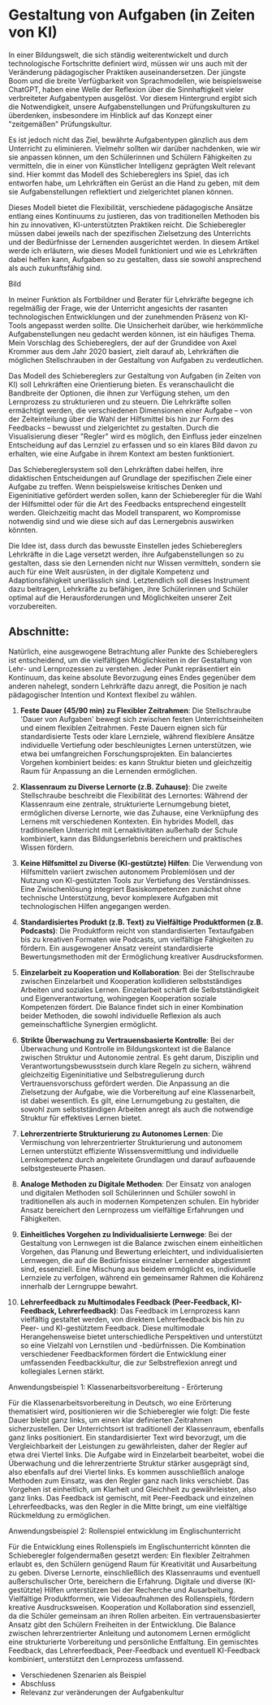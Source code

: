 # Gestaltung von Aufgaben (in Zeiten von KI)

In einer Bildungswelt, die sich ständig weiterentwickelt und durch technologische Fortschritte definiert wird, müssen wir uns auch mit der Veränderung pädagogischer Praktiken auseinandersetzen. Der jüngste Boom und die breite Verfügbarkeit von Sprachmodellen, wie beispielsweise ChatGPT, haben eine Welle der Reflexion über die Sinnhaftigkeit vieler verbreiteter Aufgabentypen ausgelöst. Vor diesem Hintergrund ergibt sich die Notwendigkeit, unsere Aufgabenstellungen und Prüfungskulturen zu überdenken, insbesondere im Hinblick auf das Konzept einer "zeitgemäßen" Prüfungskultur. 

Es ist jedoch nicht das Ziel, bewährte Aufgabentypen gänzlich aus dem Unterricht zu eliminieren. Vielmehr sollten wir darüber nachdenken, wie wir sie anpassen können, um den Schülerinnen und Schülern Fähigkeiten zu vermitteln, die in einer von Künstlicher Intelligenz geprägten Welt relevant sind. Hier kommt das Modell des Schiebereglers ins Spiel, das ich entworfen habe, um Lehrkräften ein Gerüst an die Hand zu geben, mit dem sie Aufgabenstellungen reflektiert und zielgerichtet planen können. 

Dieses Modell bietet die Flexibilität, verschiedene pädagogische Ansätze entlang eines Kontinuums zu justieren, das von traditionellen Methoden bis hin zu innovativen, KI-unterstützten Praktiken reicht. Die Schieberegler müssen dabei jeweils nach der spezifischen Zielsetzung des Unterrichts und der Bedürfnisse der Lernenden ausgerichtet werden. In diesem Artikel werde ich erläutern, wie dieses Modell funktioniert und wie es Lehrkräften dabei helfen kann, Aufgaben so zu gestalten, dass sie sowohl ansprechend als auch zukunftsfähig sind.

Bild

In meiner Funktion als Fortbildner und Berater für Lehrkräfte begegne ich regelmäßig der Frage, wie der Unterricht angesichts der rasanten technologischen Entwicklungen und der zunehmenden Präsenz von KI-Tools angepasst werden sollte. Die Unsicherheit darüber, wie herkömmliche Aufgabenstellungen neu gedacht werden können, ist ein häufiges Thema. Mein Vorschlag des Schiebereglers, der auf der Grundidee von Axel Krommer aus dem Jahr 2020 basiert, zielt darauf ab, Lehrkräften die möglichen Stellschrauben in der Gestaltung von Aufgaben zu verdeutlichen.

Das Modell des Schiebereglers zur Gestaltung von Aufgaben (in Zeiten von KI) soll Lehrkräften eine Orientierung bieten. Es veranschaulicht die Bandbreite der Optionen, die ihnen zur Verfügung stehen, um den Lernprozess zu strukturieren und zu steuern. Die Lehrkräfte sollen ermächtigt werden, die verschiedenen Dimensionen einer Aufgabe – von der Zeiteinteilung über die Wahl der Hilfsmittel bis hin zur Form des Feedbacks – bewusst und zielgerichtet zu gestalten. Durch die Visualisierung dieser "Regler" wird es möglich, den Einfluss jeder einzelnen Entscheidung auf das Lernziel zu erfassen und so ein klares Bild davon zu erhalten, wie eine Aufgabe in ihrem Kontext am besten funktioniert.

Das Schiebereglersystem soll den Lehrkräften dabei helfen, ihre didaktischen Entscheidungen auf Grundlage der spezifischen Ziele einer Aufgabe zu treffen. Wenn beispielsweise kritisches Denken und Eigeninitiative gefördert werden sollen, kann der Schieberegler für die Wahl der Hilfsmittel oder für die Art des Feedbacks entsprechend eingestellt werden. Gleichzeitig macht das Modell transparent, wo Kompromisse notwendig sind und wie diese sich auf das Lernergebnis auswirken könnten.

Die Idee ist, dass durch das bewusste Einstellen jedes Schiebereglers Lehrkräfte in die Lage versetzt werden, ihre Aufgabenstellungen so zu gestalten, dass sie den Lernenden nicht nur Wissen vermitteln, sondern sie auch für eine Welt ausrüsten, in der digitale Kompetenz und Adaptionsfähigkeit unerlässlich sind. Letztendlich soll dieses Instrument dazu beitragen, Lehrkräfte zu befähigen, ihre Schülerinnen und Schüler optimal auf die Herausforderungen und Möglichkeiten unserer Zeit vorzubereiten.

## Abschnitte:
Natürlich, eine ausgewogene Betrachtung aller Punkte des Schiebereglers ist entscheidend, um die vielfältigen Möglichkeiten in der Gestaltung von Lehr- und Lernprozessen zu verstehen. Jeder Punkt repräsentiert ein Kontinuum, das keine absolute Bevorzugung eines Endes gegenüber dem anderen nahelegt, sondern Lehrkräfte dazu anregt, die Position je nach pädagogischer Intention und Kontext flexibel zu wählen.

1. **Feste Dauer (45/90 min) zu Flexibler Zeitrahmen**:
Die Stellschraube 'Dauer von Aufgaben' bewegt sich zwischen festen Unterrichtseinheiten und einem flexiblen Zeitrahmen. Feste Dauern eignen sich für standardisierte Tests oder klare Lernziele, während flexiblere Ansätze individuelle Vertiefung oder beschleunigtes Lernen unterstützen, wie etwa bei umfangreichen Forschungsprojekten. Ein balanciertes Vorgehen kombiniert beides: es kann Struktur bieten und gleichzeitig Raum für Anpassung an die Lernenden ermöglichen.

2. **Klassenraum zu Diverse Lernorte (z.B. Zuhause)**:
Die zweite Stellschraube beschreibt die Flexibilität des Lernortes: Während der Klassenraum eine zentrale, strukturierte Lernumgebung bietet, ermöglichen diverse Lernorte, wie das Zuhause, eine Verknüpfung des Lernens mit verschiedenen Kontexten. Ein hybrides Modell, das traditionellen Unterricht mit Lernaktivitäten außerhalb der Schule kombiniert, kann das Bildungserlebnis bereichern und praktisches Wissen fördern.

3. **Keine Hilfsmittel zu Diverse (KI-gestützte) Hilfen**:
Die Verwendung von Hilfsmitteln variiert zwischen autonomem Problemlösen und der Nutzung von KI-gestützten Tools zur Vertiefung des Verständnisses. Eine Zwischenlösung integriert Basiskompetenzen zunächst ohne technische Unterstützung, bevor komplexere Aufgaben mit technologischen Hilfen angegangen werden.

4. **Standardisiertes Produkt (z.B. Text) zu Vielfältige Produktformen (z.B. Podcasts)**:
Die Produktform reicht von standardisierten Textaufgaben bis zu kreativen Formaten wie Podcasts, um vielfältige Fähigkeiten zu fördern. Ein ausgewogener Ansatz vereint standardisierte Bewertungsmethoden mit der Ermöglichung kreativer Ausdrucksformen.

5. **Einzelarbeit zu Kooperation und Kollaboration**:
Bei der Stellschraube zwischen Einzelarbeit und Kooperation kollidieren selbstständiges Arbeiten und soziales Lernen. Einzelarbeit schärft die Selbstständigkeit und Eigenverantwortung, wohingegen Kooperation soziale Kompetenzen fördert. Die Balance findet sich in einer Kombination beider Methoden, die sowohl individuelle Reflexion als auch gemeinschaftliche Synergien ermöglicht.

6. **Strikte Überwachung zu Vertrauensbasierte Kontrolle**:
Bei der Überwachung und Kontrolle im Bildungskontext ist die Balance zwischen Struktur und Autonomie zentral. Es geht darum, Disziplin und Verantwortungsbewusstsein durch klare Regeln zu sichern, während gleichzeitig Eigeninitiative und Selbstregulierung durch Vertrauensvorschuss gefördert werden. Die Anpassung an die Zielsetzung der Aufgabe, wie die Vorbereitung auf eine Klassenarbeit, ist dabei wesentlich. Es gilt, eine Lernumgebung zu gestalten, die sowohl zum selbstständigen Arbeiten anregt als auch die notwendige Struktur für effektives Lernen bietet.

7. **Lehrerzentrierte Strukturierung zu Autonomes Lernen**:
Die Vermischung von lehrerzentrierter Strukturierung und autonomem Lernen unterstützt effiziente Wissensvermittlung und individuelle Lernkompetenz durch angeleitete Grundlagen und darauf aufbauende selbstgesteuerte Phasen.

8. **Analoge Methoden zu Digitale Methoden**:
Der Einsatz von analogen und digitalen Methoden soll Schülerinnen und Schüler sowohl in traditionellen als auch in modernen Kompetenzen schulen. Ein hybrider Ansatz bereichert den Lernprozess um vielfältige Erfahrungen und Fähigkeiten.


9. **Einheitliches Vorgehen zu Individualisierte Lernwege**:
Bei der Gestaltung von Lernwegen ist die Balance zwischen einem einheitlichen Vorgehen, das Planung und Bewertung erleichtert, und individualisierten Lernwegen, die auf die Bedürfnisse einzelner Lernender abgestimmt sind, essenziell. Eine Mischung aus beidem ermöglicht es, individuelle Lernziele zu verfolgen, während ein gemeinsamer Rahmen die Kohärenz innerhalb der Lerngruppe bewahrt.

10. **Lehrerfeedback zu Multimodales Feedback (Peer-Feedback, KI-Feedback, Lehrerfeedback)**:
Das Feedback im Lernprozess kann vielfältig gestaltet werden, von direktem Lehrerfeedback bis hin zu Peer- und KI-gestütztem Feedback. Diese multimodale Herangehensweise bietet unterschiedliche Perspektiven und unterstützt so eine Vielzahl von Lernstilen und -bedürfnissen. Die Kombination verschiedener Feedbackformen fördert die Entwicklung einer umfassenden Feedbackkultur, die zur Selbstreflexion anregt und kollegiales Lernen stärkt.

Anwendungsbeispiel 1: Klassenarbeitsvorbereitung - Erörterung

Für die Klassenarbeitsvorbereitung in Deutsch, wo eine Erörterung thematisiert wird, positionieren wir die Schieberegler wie folgt: Die feste Dauer bleibt ganz links, um einen klar definierten Zeitrahmen sicherzustellen. Der Unterrichtsort ist traditionell der Klassenraum, ebenfalls ganz links positioniert. Ein standardisierter Text wird bevorzugt, um die Vergleichbarkeit der Leistungen zu gewährleisten, daher der Regler auf etwa drei Viertel links. Die Aufgabe wird in Einzelarbeit bearbeitet, wobei die Überwachung und die lehrerzentrierte Struktur stärker ausgeprägt sind, also ebenfalls auf drei Viertel links. Es kommen ausschließlich analoge Methoden zum Einsatz, was den Regler ganz nach links verschiebt. Das Vorgehen ist einheitlich, um Klarheit und Gleichheit zu gewährleisten, also ganz links. Das Feedback ist gemischt, mit Peer-Feedback und einzelnen Lehrerfeedbacks, was den Regler in die Mitte bringt, um eine vielfältige Rückmeldung zu ermöglichen.

Anwendungsbeispiel 2: Rollenspiel entwicklung im Englischunterricht

Für die Entwicklung eines Rollenspiels im Englischunterricht könnten die Schieberegler folgendermaßen gesetzt werden: Ein flexibler Zeitrahmen erlaubt es, den Schülern genügend Raum für Kreativität und Ausarbeitung zu geben. Diverse Lernorte, einschließlich des Klassenraums und eventuell außerschulischer Orte, bereichern die Erfahrung. Digitale und diverse (KI-gestützte) Hilfen unterstützen bei der Recherche und Ausarbeitung. Vielfältige Produktformen, wie Videoaufnahmen des Rollenspiels, fördern kreative Ausdrucksweisen. Kooperation und Kollaboration sind essenziell, da die Schüler gemeinsam an ihren Rollen arbeiten. Ein vertrauensbasierter Ansatz gibt den Schülern Freiheiten in der Entwicklung. Die Balance zwischen lehrerzentrierter Anleitung und autonomem Lernen ermöglicht eine strukturierte Vorbereitung und persönliche Entfaltung. Ein gemischtes Feedback, das Lehrerfeedback, Peer-Feedback und eventuell KI-Feedback kombiniert, unterstützt den Lernprozess umfassend.



- Verschiedenen Szenarien als Beispiel 
- Abschluss
- Relevanz zur veränderungen der Aufgabenkultur 
